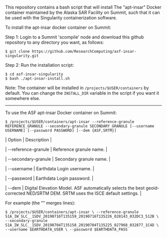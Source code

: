 This repository contains a bash script that will install
The "apt-insar" Docker container maintained by the
Alaska SAR Facility on Summit, such that it can be used
with the Singularity containerization software.

To install the apt-insar docker container on Summit:

Step 1: Login to a Summit 'scompile' node and download this github
        repository to any directory you want, as follows:
```
$ git clone https://github.com/ResearchComputing/asf-insar-singularity.git
```
Step 2: Run the installation script:
```
$ cd asf-insar-singularity 
$ bash ./apt-insar-install.sh
```
Note: The container will be installed in `/projects/$USER/containers` by default.
      You can change the `INSTALL_DIR` variable in the script if you want it
      somewhere else.

----------------------------------

To use the ASF apt-insar Docker container on Summit:

`$ /projects/$USER/containers/apt-insar --reference-granule REFERENCE_GRANULE --secondary-granule SECONDARY_GRANULE [--username USERNAME] [--password PASSWORD] [--dem {ASF,SRTM}]`

| Option | Description |

| --reference-granule | Reference granule name. |

| --secondary-granule | Secondary granule name. |

| --username | Earthdata Login username. |

| --password | Earthdata Login password. |

| --dem | Digital Elevation Model.
        ASF automatically selects the best geoid-corrected NED/SRTM DEM.
        SRTM uses the ISCE default settings. |

For example (the "\" merges lines):

`$ /projects/$USER/containers/apt-insar \
--reference-granule S1A_IW_SLC__1SDV_20190716T135159_20190716T135226_028143_032DC3_512B \
--secondary-granule S1A_IW_SLC__1SDV_20190704T135158_20190704T135225_027968_032877_1C4D \
--username $EARTHDATA_USER \
--password $EARTHDATA_PASS
`
